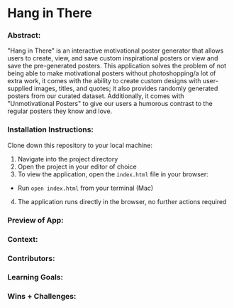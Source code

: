 # Hang in There

### Abstract:

"Hang in There" is an interactive motivational poster generator that allows users to create, view, and save custom inspirational posters or view and save the pre-generated posters. This application solves the problem of not being able to make motivational posters without photoshopping/a lot of extra work, it comes with the ability to create custom designs with user-supplied images, titles, and quotes; it also provides randomly generated posters from our curated dataset. Additionally, it comes with "Unmotivational Posters" to give our users a humorous contrast to the regular posters they know and love.

[//]: <> (Briefly describe what you built and its features. What problem is the app solving? How does this application solve that problem?)

### Installation Instructions:

Clone down this repository to your local machine:
1. Navigate into the project directory
2. Open the project in your editor of choice
3.  To view the application, open the `index.html` file in your browser:
- Run `open index.html` from your terminal (Mac)
4. The application runs directly in the browser, no further actions required

[//]: <> (What steps does a person have to take to get your app cloned down and running?)

### Preview of App:



[//]: <> (Provide ONE gif or screenshot of your application - choose the "coolest" piece of functionality to show off. gifs preferred!)

### Context:

[//]: <> (Give some context for the project here. How long did you have to work on it? How far into the Turing program are you?)

### Contributors:

[//]: <> (Who worked on this application? Link to your GitHub. Consider also providing LinkedIn link)

### Learning Goals:

[//]: <> (What were the learning goals of this project? What tech did you work with?)

### Wins + Challenges:

[//]: <> (What are 2-3 wins you have from this project? What were some challenges you faced - and how did you get over them?)
